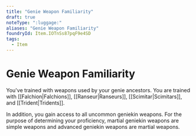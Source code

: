 ```yaml
---
title: "Genie Weapon Familiarity"
draft: true
noteType: ":luggage:"
aliases: "Genie Weapon Familiarity"
foundryId: Item.IOTnSs87pqF9e4SD
tags:
  - Item
---
```


# Genie Weapon Familiarity

You've trained with weapons used by your genie ancestors. You are trained with [[Falchion|Falchions]], [[Ranseur|Ranseurs]], [[Scimitar|Scimitars]], and [[Trident|Tridents]].

In addition, you gain access to all uncommon geniekin weapons. For the purpose of determining your proficiency, martial geniekin weapons are simple weapons and advanced geniekin weapons are martial weapons.
